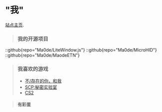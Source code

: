 # "我"

[站点主页](https://maode.top).

> ### 我的开源项目
::github{repo="Ma0de/LiteWindow.js"}
::github{repo="Ma0de/MicroHID"}
::github{repo="Ma0de/MaodeETN"}

> ### 我喜欢的游戏
> - [不/存在的你，和我](https://store.steampowered.com/app/2873080)
> - [SCP:秘密实验室](https://store.steampowered.com/app/700330)
> - [CS2](https://store.steampowered.com/app/730)

> #### 有彩蛋